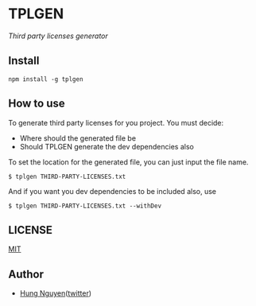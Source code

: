 # TPLGEN

*Third party licenses generator*

## Install

```
npm install -g tplgen
```

## How to use

To generate third party licenses for you project. You must decide:

- Where should the generated file be
- Should TPLGEN generate the dev dependencies also

To set the location for the generated file, you can just input the file name.

```
$ tplgen THIRD-PARTY-LICENSES.txt
```

And if you want you dev dependencies to be included also, use

```
$ tplgen THIRD-PARTY-LICENSES.txt --withDev
```

## LICENSE

[MIT](LICENSE)

## Author

- [Hung Nguyen](https://github.com/ZeroX-DG)([twitter](https://twitter.com/ZeroX_Hung))
